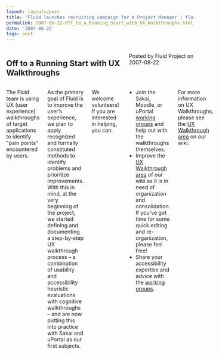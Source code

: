 ```yaml
---
layout: layouts/post
title: "Fluid launches recruiting campaign for a Project Manager | fluid"
permalink: 2007-08-22-Off_to_a_Running_Start_with_UX_Walkthroughs.html
date: '2007-08-22'
tags: post
---
```

<section class="row">
   <div class="medium-6 columns">
      <h2 class="fluid-web-emphasized-text">Off to a Running Start with UX Walkthroughs</h2>
      <p class="fluid-web-news-post-meta">
         Posted by Fluid Project on 2007-08-22
      </p>
   </div>
   <div class="medium-6 columns">
      <p>The Fluid team is using UX (user experience) walkthroughs of target applications to identify &quot;pain points&quot; encountered by users.</p>
      <p>As the primary goal of Fluid is to improve the user&rsquo;s experience, we plan to apply recognized and formally constituted methods to identify problems and prioritize improvements. With this in mind, at the very beginning of the project, we started defining and documenting a step-by-step UX walkthrough process &ndash; a combination of usability and accessibility heuristic evaluations with cognitive walkthroughs &ndash; and are now putting this into practice with Sakai and uPortal as our first subjects.</p>
      <p>We welcome volunteers! If you are interested in helping, you can:</p>
      <ul>
         <li> Join the Sakai, Moodle, or uPortal <a href="http://wiki.fluidproject.org/display/fluid/UX+Walkthrough+Working+Groups">working groups</a> and help out with the walkthroughs themselves. </li>
         <li>Improve the <a href="http://wiki.fluidproject.org/display/fluid/User+Experience+Walkthroughs">UX Walkthrough area</a> of our wiki as it is in need of organization and consolidation. If you&rsquo;ve got time for some quick editing and re-organization, please feel free! <br />
         </li>
         <li>Share your accessibility expertise and advice with the <a href="http://wiki.fluidproject.org/display/fluid/UX+Walkthrough+Working+Groups">working groups</a>.</li>
      </ul>
      <p>For more information on UX Walkthroughs, please see the <a href="http://wiki.fluidproject.org/display/fluid/User+Experience+Walkthroughs">UX Walkthrough area</a> on our wiki.</p>
   </div>
</section>
